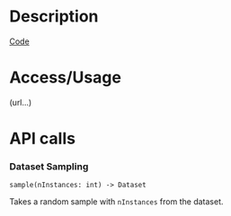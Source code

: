 # Description

[Code](https://github.com/Simple-ML/RuntimeData/tree/main/api/simpleml/dataset)

# Access/Usage

(url...)

# API calls

### Dataset Sampling

`sample(nInstances: int) -> Dataset`

Takes a random sample with `nInstances` from the dataset.